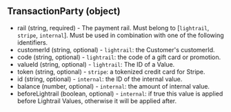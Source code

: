 ## TransactionParty (object)
+ rail (string, required) - The payment rail. Must belong to [`lightrail`, `stripe`, `internal`]. Must be used in combination with one of the following identifiers.
+ customerId (string, optional) - `lightrail`: the Customer's customerId.
+ code (string, optional) - `lightrail`: the code of a gift card or promotion.
+ valueId (string, optional) - `lightrail`: The ID of a Value.
+ token (string, optional) - `stripe`: a tokenized credit card for Stripe.  
+ id (string, optional) - `internal`: the ID of the internal value.
+ balance (number, optional) - `internal`: the amount of internal value.
+ beforeLightrail (boolean, optional) - `internal`: if true this value is applied before Lightrail Values, otherwise it will be applied after.
